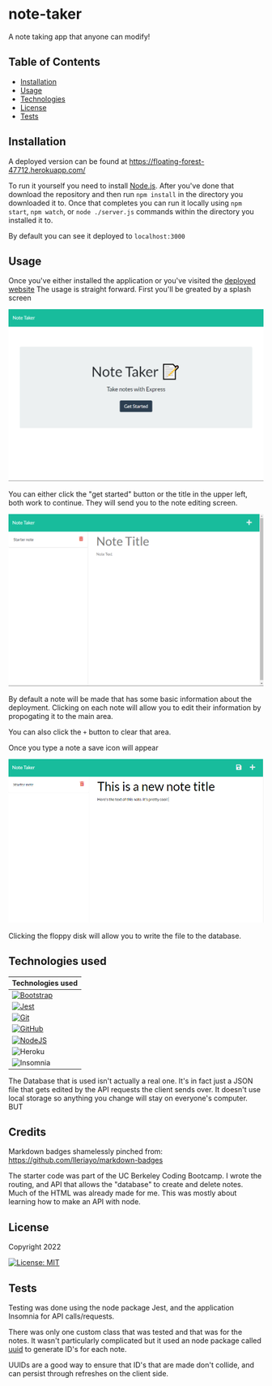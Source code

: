 # note-taker
A note taking app that anyone can modify!

## Table of Contents
* [Installation](#Installation)
* [Usage](#Usage)
* [Technologies](#technologies-used)
* [License](#License)
* [Tests](#Tests)

## Installation

A deployed version can be found at https://floating-forest-47712.herokuapp.com/

To run it yourself you need to install [Node.js](https://nodejs.org/en/). After
you've done that download the repository and then run `npm install` in the 
directory you downloaded it to. Once that completes you can run it locally using
`npm start`, `npm watch`, or `node ./server.js` commands within the directory 
you installed it to. 

By default you can see it deployed to `localhost:3000`

## Usage

Once you've either installed the application or you've visited the [deployed 
website](https://floating-forest-47712.herokuapp.com/) The usage is straight
forward. First you'll be greated by a splash screen
<div style='max-height:450px; max-width:740px;overflow:hidden'>
    <img src='./assets/main_screen.png'>
</div>

You can either click the "get started" button or the title in the upper left,
both work to continue. They will send you to the note editing screen. 

<div style='max-height:450px; max-width:740px;overflow:hidden'>
    <img src='./assets/note_editor.png'>
</div>

By default a note will be made that has some basic information about the 
deployment. Clicking on each note will allow you to edit their information by 
propogating it to the main area.

You can also click the `+` button to clear that area.

Once you type a note a save icon will appear 

<div style='max-height:450px; max-width:740px;overflow:hidden'>
    <img src='./assets/note_in_progress.png'>
</div>

Clicking the floppy disk will allow you to write the file to the database. 

## Technologies used

|Technologies used |
|------------------|
|[![Bootstrap](https://img.shields.io/badge/bootstrap-%23563D7C.svg?style=for-the-badge&logo=bootstrap&logoColor=white)](https://getbootstrap.com/)|
|[![Jest](https://img.shields.io/badge/-jest-%23C21325?style=for-the-badge&logo=jest&logoColor=white)](https://jestjs.io/)|
|[![Git](https://img.shields.io/badge/git-%23F05033.svg?style=for-the-badge&logo=git&logoColor=white)](https://git-scm.com/)|
|[![GitHub](https://img.shields.io/badge/github-%23121011.svg?style=for-the-badge&logo=github&logoColor=white)](https://github.com/)|
|[![NodeJS](https://img.shields.io/badge/node.js-6DA55F?style=for-the-badge&logo=node.js&logoColor=white)](https://nodejs.org/en/)|
|![Heroku](https://img.shields.io/badge/heroku-%23430098.svg?style=for-the-badge&logo=heroku&logoColor=white)|
|![Insomnia](https://img.shields.io/badge/Insomnia-black?style=for-the-badge&logo=insomnia&logoColor=5849BE)|

The Database that is used isn't actually a real one. It's in fact just a JSON
file that gets edited by the API requests the client sends over. It doesn't use
local storage so anything you change will stay on everyone's computer. BUT 

## Credits

Markdown badges shamelessly pinched from: 
https://github.com/Ileriayo/markdown-badges

The starter code was part of the UC Berkeley Coding Bootcamp. I wrote the 
routing, and API that allows the "database" to create and delete notes. Much 
of the HTML was already made for me. This was mostly about learning how to make
an API with node.

## License
Copyright 2022

[![License: MIT](https://img.shields.io/badge/License-MIT-yellow.svg)](https://opensource.org/licenses/MIT)

## Tests

Testing was done using the node package Jest, and the application Insomnia for
API calls/requests. 

There was only one custom class that was tested and that was for the notes. It
wasn't particularly complicated but it used an node package called 
[uuid](https://www.npmjs.com/package/uuid) to generate ID's for each note. 

UUIDs are a good way to ensure that ID's that are made don't collide, and can
persist through refreshes on the client side. 